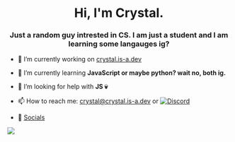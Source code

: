 <h1 align="center">Hi, I'm Crystal.</h1>
<h3 align="center">Just a random guy intrested in CS. I am just a student and I am learning some langauges ig?</h3>

- 🔭 I’m currently working on <a href="https://crystal.is-a.dev/" target="_blank">crystal.is-a.dev</a>

- 🌱 I’m currently learning **JavaScript or maybe python? wait no, both ig.**

- 🤝 I’m looking for help with **JS 💀**

- 📫 How to reach me: <a href="mailto:crystal@crystal.is-a.dev">crystal@crystal.is-a.dev</a> or [![Discord](https://img.shields.io/badge/Discord-%237289DA.svg?logo=discord&logoColor=white)](https://discord.gg/TFgeN4Wsnn) 

- 📱 <a href="https://linktr.ee/crystalbajgai" target="_black">Socials</a>

 ![](https://quotes-github-readme.vercel.app/api?type=horizontal&theme=radical)
